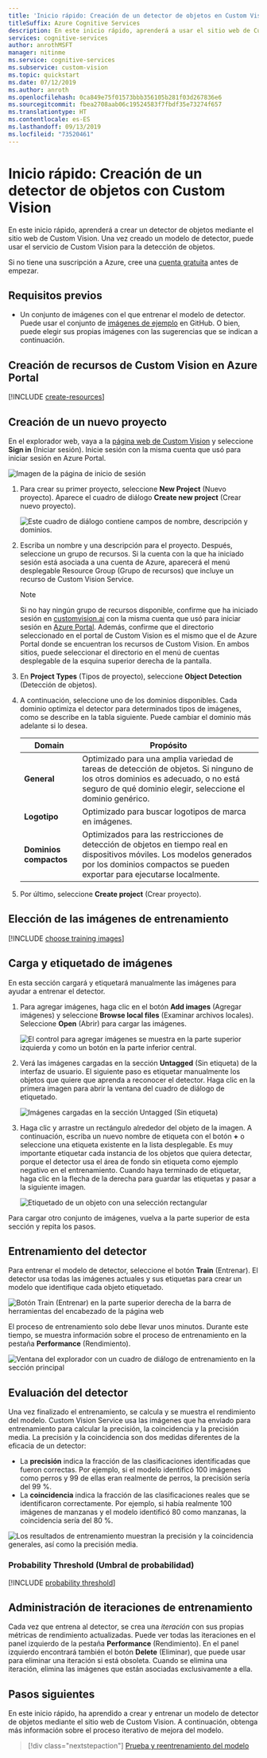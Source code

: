 ```yaml
---
title: 'Inicio rápido: Creación de un detector de objetos en Custom Vision Service'
titleSuffix: Azure Cognitive Services
description: En este inicio rápido, aprenderá a usar el sitio web de Custom Vision para crear un modelo de clasificación de imágenes.
services: cognitive-services
author: anrothMSFT
manager: nitinme
ms.service: cognitive-services
ms.subservice: custom-vision
ms.topic: quickstart
ms.date: 07/12/2019
ms.author: anroth
ms.openlocfilehash: 0ca849e75f01573bbb356105b281f03d267836e6
ms.sourcegitcommit: fbea2708aab06c19524583f7fbdf35e73274f657
ms.translationtype: HT
ms.contentlocale: es-ES
ms.lasthandoff: 09/13/2019
ms.locfileid: "73520461"
---
```

# <a name="quickstart-how-to-build-an-object-detector-with-custom-vision"></a>Inicio rápido: Creación de un detector de objetos con Custom Vision

En este inicio rápido, aprenderá a crear un detector de objetos mediante el sitio web de Custom Vision. Una vez creado un modelo de detector, puede usar el servicio de Custom Vision para la detección de objetos.

Si no tiene una suscripción a Azure, cree una [cuenta gratuita](https://azure.microsoft.com/free/?WT.mc_id=A261C142F) antes de empezar.

## <a name="prerequisites"></a>Requisitos previos

- Un conjunto de imágenes con el que entrenar el modelo de detector. Puede usar el conjunto de [imágenes de ejemplo](https://github.com/Azure-Samples/cognitive-services-python-sdk-samples/tree/master/samples/vision/images) en GitHub. O bien, puede elegir sus propias imágenes con las sugerencias que se indican a continuación.

## <a name="create-custom-vision-resources-in-the-azure-portal"></a>Creación de recursos de Custom Vision en Azure Portal

[!INCLUDE [create-resources](includes/create-resources.md)]

## <a name="create-a-new-project"></a>Creación de un nuevo proyecto

En el explorador web, vaya a la [página web de Custom Vision](https://customvision.ai) y seleccione __Sign in__ (Iniciar sesión). Inicie sesión con la misma cuenta que usó para iniciar sesión en Azure Portal.

![Imagen de la página de inicio de sesión](./media/browser-home.png)


1. Para crear su primer proyecto, seleccione **New Project** (Nuevo proyecto). Aparece el cuadro de diálogo **Create new project** (Crear nuevo proyecto).

    ![Este cuadro de diálogo contiene campos de nombre, descripción y dominios.](./media/get-started-build-detector/new-project.png)

1. Escriba un nombre y una descripción para el proyecto. Después, seleccione un grupo de recursos. Si la cuenta con la que ha iniciado sesión está asociada a una cuenta de Azure, aparecerá el menú desplegable Resource Group (Grupo de recursos) que incluye un recurso de Custom Vision Service. 

   > [!NOTE]
   > Si no hay ningún grupo de recursos disponible, confirme que ha iniciado sesión en [customvision.ai](https://customvision.ai) con la misma cuenta que usó para iniciar sesión en [Azure Portal](https://portal.azure.com/). Además, confirme que el directorio seleccionado en el portal de Custom Vision es el mismo que el de Azure Portal donde se encuentran los recursos de Custom Vision. En ambos sitios, puede seleccionar el directorio en el menú de cuentas desplegable de la esquina superior derecha de la pantalla. 

1. En __Project Types__ (Tipos de proyecto), seleccione __Object Detection__ (Detección de objetos).

1. A continuación, seleccione uno de los dominios disponibles. Cada dominio optimiza el detector para determinados tipos de imágenes, como se describe en la tabla siguiente. Puede cambiar el dominio más adelante si lo desea.

    |Domain|Propósito|
    |---|---|
    |__General__| Optimizado para una amplia variedad de tareas de detección de objetos. Si ninguno de los otros dominios es adecuado, o no está seguro de qué dominio elegir, seleccione el dominio genérico. |
    |__Logotipo__|Optimizado para buscar logotipos de marca en imágenes.|
    |__Dominios compactos__| Optimizados para las restricciones de detección de objetos en tiempo real en dispositivos móviles. Los modelos generados por los dominios compactos se pueden exportar para ejecutarse localmente.|

1. Por último, seleccione __Create project__ (Crear proyecto).

## <a name="choose-training-images"></a>Elección de las imágenes de entrenamiento

[!INCLUDE [choose training images](includes/choose-training-images.md)]

## <a name="upload-and-tag-images"></a>Carga y etiquetado de imágenes

En esta sección cargará y etiquetará manualmente las imágenes para ayudar a entrenar el detector. 

1. Para agregar imágenes, haga clic en el botón __Add images__ (Agregar imágenes) y seleccione __Browse local files__ (Examinar archivos locales). Seleccione __Open__ (Abrir) para cargar las imágenes.

    ![El control para agregar imágenes se muestra en la parte superior izquierda y como un botón en la parte inferior central.](./media/get-started-build-detector/add-images.png)

1. Verá las imágenes cargadas en la sección **Untagged** (Sin etiqueta) de la interfaz de usuario. El siguiente paso es etiquetar manualmente los objetos que quiere que aprenda a reconocer el detector. Haga clic en la primera imagen para abrir la ventana del cuadro de diálogo de etiquetado. 

    ![Imágenes cargadas en la sección Untagged (Sin etiqueta)](./media/get-started-build-detector/images-untagged.png)

1. Haga clic y arrastre un rectángulo alrededor del objeto de la imagen. A continuación, escriba un nuevo nombre de etiqueta con el botón **+** o seleccione una etiqueta existente en la lista desplegable. Es muy importante etiquetar cada instancia de los objetos que quiera detectar, porque el detector usa el área de fondo sin etiqueta como ejemplo negativo en el entrenamiento. Cuando haya terminado de etiquetar, haga clic en la flecha de la derecha para guardar las etiquetas y pasar a la siguiente imagen.

    ![Etiquetado de un objeto con una selección rectangular](./media/get-started-build-detector/image-tagging.png)

Para cargar otro conjunto de imágenes, vuelva a la parte superior de esta sección y repita los pasos.

## <a name="train-the-detector"></a>Entrenamiento del detector

Para entrenar el modelo de detector, seleccione el botón **Train** (Entrenar). El detector usa todas las imágenes actuales y sus etiquetas para crear un modelo que identifique cada objeto etiquetado.

![Botón Train (Entrenar) en la parte superior derecha de la barra de herramientas del encabezado de la página web](./media/getting-started-build-a-classifier/train01.png)

El proceso de entrenamiento solo debe llevar unos minutos. Durante este tiempo, se muestra información sobre el proceso de entrenamiento en la pestaña **Performance** (Rendimiento).

![Ventana del explorador con un cuadro de diálogo de entrenamiento en la sección principal](./media/get-started-build-detector/training.png)

## <a name="evaluate-the-detector"></a>Evaluación del detector

Una vez finalizado el entrenamiento, se calcula y se muestra el rendimiento del modelo. Custom Vision Service usa las imágenes que ha enviado para entrenamiento para calcular la precisión, la coincidencia y la precisión media. La precisión y la coincidencia son dos medidas diferentes de la eficacia de un detector:

- La **precisión** indica la fracción de las clasificaciones identificadas que fueron correctas. Por ejemplo, si el modelo identificó 100 imágenes como perros y 99 de ellas eran realmente de perros, la precisión sería del 99 %.
- La **coincidencia** indica la fracción de las clasificaciones reales que se identificaron correctamente. Por ejemplo, si había realmente 100 imágenes de manzanas y el modelo identificó 80 como manzanas, la coincidencia sería del 80 %.

![Los resultados de entrenamiento muestran la precisión y la coincidencia generales, así como la precisión media.](./media/get-started-build-detector/trained-performance.png)

### <a name="probability-threshold"></a>Probability Threshold (Umbral de probabilidad)

[!INCLUDE [probability threshold](includes/probability-threshold.md)]

## <a name="manage-training-iterations"></a>Administración de iteraciones de entrenamiento

Cada vez que entrena al detector, se crea una _iteración_ con sus propias métricas de rendimiento actualizadas. Puede ver todas las iteraciones en el panel izquierdo de la pestaña **Performance** (Rendimiento). En el panel izquierdo encontrará también el botón **Delete** (Eliminar), que puede usar para eliminar una iteración si está obsoleta. Cuando se elimina una iteración, elimina las imágenes que están asociadas exclusivamente a ella.

## <a name="next-steps"></a>Pasos siguientes

En este inicio rápido, ha aprendido a crear y entrenar un modelo de detector de objetos mediante el sitio web de Custom Vision. A continuación, obtenga más información sobre el proceso iterativo de mejora del modelo.

> [!div class="nextstepaction"]
> [Prueba y reentrenamiento del modelo](test-your-model.md)

